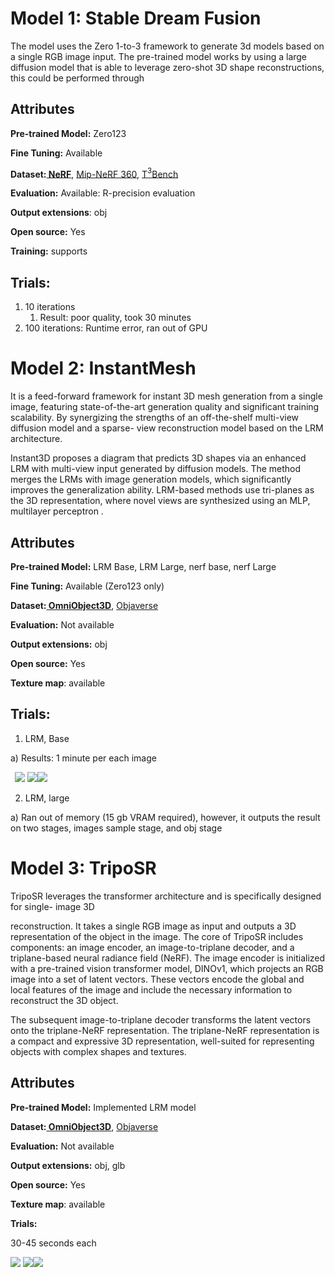 ﻿# Model 1: Stable Dream Fusion

The model uses the Zero 1-to-3 framework to generate 3d models based on a single RGB image input. The pre-trained model works by using a large diffusion model that is able to leverage zero-shot 3D shape reconstructions, this could be performed through

## Attributes

**Pre-trained Model:** Zero123

**Fine Tuning:** Available

**Dataset:[ NeRF](https://paperswithcode.com/dataset/nerf)**, [Mip-NeRF 360](https://paperswithcode.com/dataset/mip-nerf-360), [T$^3$Bench ](https://paperswithcode.com/dataset/t-3-bench)

**Evaluation:** Available: R-precision evaluation

**Output extensions**: obj

**Open source:** Yes

**Training:** supports


## Trials:

1. 10 iterations
   1) Result: poor quality, took 30 minutes
1. 100 iterations: Runtime error, ran out of GPU

# Model 2: InstantMesh

It is a feed-forward framework for instant 3D mesh generation from a single image, featuring state-of-the-art generation quality and significant training scalability. By synergizing the strengths of an off-the-shelf multi-view diffusion model and a sparse- view reconstruction model based on the LRM architecture.

Instant3D proposes a diagram that predicts 3D shapes via an enhanced LRM with multi-view input generated by diffusion models. The method merges the LRMs with image generation models, which significantly improves the generalization ability. LRM-based methods use tri-planes as the 3D representation, where novel views are synthesized using an MLP, multilayer perceptron .

## Attributes

**Pre-trained Model:** LRM Base, LRM Large, nerf base, nerf Large 

**Fine Tuning:** Available (Zero123 only)

**Dataset:[ OmniObject3D](https://paperswithcode.com/dataset/omniobject3d)**, [Objaverse](https://paperswithcode.com/dataset/objaverse)

**Evaluation:** Not available 

**Output extensions:** obj 

**Open source:** Yes 

**Texture map**: available


## Trials:

1. LRM, Base

a) Results: 1 minute per each image

` `![](imgs/Aspose.Words.12e9945b-adfd-4fe7-97f8-d2770063434b.001.png) ![](imgs/Aspose.Words.12e9945b-adfd-4fe7-97f8-d2770063434b.002.png)![](imgs/Aspose.Words.12e9945b-adfd-4fe7-97f8-d2770063434b.003.png)

2. LRM, large

a) Ran out of memory (15 gb VRAM required), however, it outputs the result on two stages, images sample stage, and obj stage

# Model 3: TripoSR

TripoSR leverages the transformer architecture and is specifically designed for single- image 3D

reconstruction. It takes a single RGB image as input and outputs a 3D representation of the object in the image. The core of TripoSR includes components: an image encoder, an image-to-triplane decoder, and a triplane-based neural radiance field (NeRF). The image encoder is initialized with a pre-trained vision transformer model, DINOv1, which projects an RGB image into a set of latent vectors. These vectors encode the global and local features of the image and include the necessary information to reconstruct the 3D object.

The subsequent image-to-triplane decoder transforms the latent vectors onto the triplane-NeRF representation. The triplane-NeRF representation is a compact and expressive 3D representation, well-suited for representing objects with complex shapes and textures.

## Attributes

**Pre-trained Model:** Implemented LRM model 

**Dataset:[ OmniObject3D](https://paperswithcode.com/dataset/omniobject3d)**, [Objaverse](https://paperswithcode.com/dataset/objaverse)

**Evaluation:** Not available 

**Output extensions:** obj, glb 

**Open source:** Yes

**Texture map**: available

**Trials:**

30-45 seconds each

![](imgs/Aspose.Words.12e9945b-adfd-4fe7-97f8-d2770063434b.004.png) ![](imgs/Aspose.Words.12e9945b-adfd-4fe7-97f8-d2770063434b.005.png)![](imgs/Aspose.Words.12e9945b-adfd-4fe7-97f8-d2770063434b.006.png)

